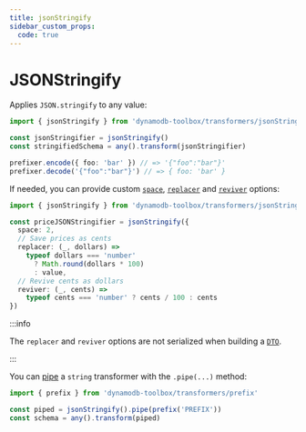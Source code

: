 ```yaml
---
title: jsonStringify
sidebar_custom_props:
  code: true
---
```


# JSONStringify

Applies `JSON.stringify` to any value:

```ts
import { jsonStringify } from 'dynamodb-toolbox/transformers/jsonStringify'

const jsonStringifier = jsonStringify()
const stringifiedSchema = any().transform(jsonStringifier)

prefixer.encode({ foo: 'bar' }) // => '{"foo":"bar"}'
prefixer.decode('{"foo":"bar"}') // => { foo: 'bar' }
```

If needed, you can provide custom [`space`](https://developer.mozilla.org/en-US/docs/Web/JavaScript/Reference/Global_Objects/JSON/stringify#space), [`replacer`](https://developer.mozilla.org/en-US/docs/Web/JavaScript/Reference/Global_Objects/JSON/stringify#replacer) and [`reviver`](https://developer.mozilla.org/en-US/docs/Web/JavaScript/Reference/Global_Objects/JSON/parse#reviver) options:

```ts
import { jsonStringify } from 'dynamodb-toolbox/transformers/jsonStringify'

const priceJSONStringifier = jsonStringify({
  space: 2,
  // Save prices as cents
  replacer: (_, dollars) =>
    typeof dollars === 'number'
      ? Math.round(dollars * 100)
      : value,
  // Revive cents as dollars
  reviver: (_, cents) =>
    typeof cents === 'number' ? cents / 100 : cents
})
```

:::info

The `replacer` and `reviver` options are not serialized when building a [`DTO`](../17-actions/3-dto.md).

:::

You can [pipe](./5-pipe.md) a `string` transformer with the `.pipe(...)` method:

```ts
import { prefix } from 'dynamodb-toolbox/transformers/prefix'

const piped = jsonStringify().pipe(prefix('PREFIX'))
const schema = any().transform(piped)
```
